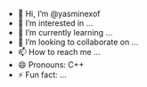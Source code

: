 - 👋 Hi, I’m @yasminexof
- 👀 I’m interested in ...
- 🌱 I’m currently learning ...
- 💞️ I’m looking to collaborate on ...
- 📫 How to reach me ...
- 😄 Pronouns: C++
- ⚡ Fun fact: ...

<!---
yasminexof/yasminexof is a ✨ special ✨ repository because its `README.md` (this file) appears on your GitHub profile.
You can click the Preview link to take a look at your changes.

